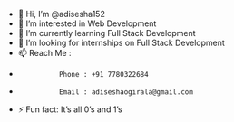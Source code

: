 - 👋 Hi, I’m @adisesha152
- 👀 I’m interested in Web Development
- 🌱 I’m currently learning Full Stack Development
- 💞️ I’m looking for internships on Full Stack Development
- 📫 Reach Me :
-               Phone : +91 7780322684
-               Email : adiseshaogirala@gmail.com
- ⚡ Fun fact: It’s all 0’s and 1’s

<!---
adisesha152/adisesha152 is a ✨ special ✨ repository because its `README.md` (this file) appears on your GitHub profile.
You can click the Preview link to take a look at your changes.
--->
